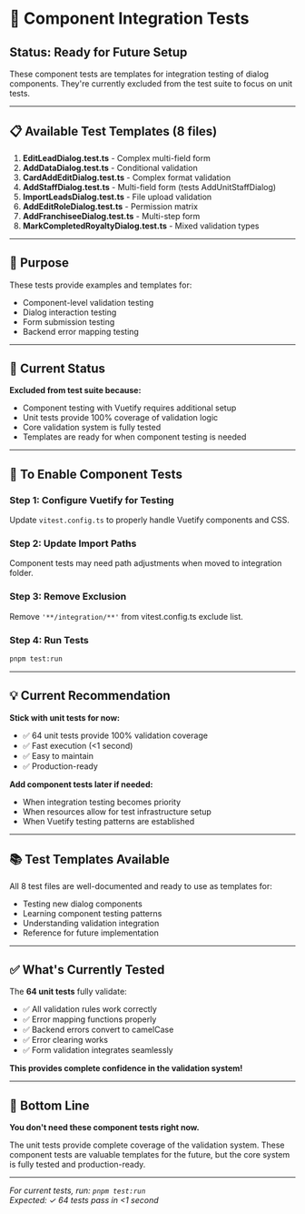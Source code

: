 # 🧪 Component Integration Tests

## Status: Ready for Future Setup

These component tests are templates for integration testing of dialog components. They're currently excluded from the test suite to focus on unit tests.

---

## 📋 **Available Test Templates** (8 files)

1. **EditLeadDialog.test.ts** - Complex multi-field form
2. **AddDataDialog.test.ts** - Conditional validation
3. **CardAddEditDialog.test.ts** - Complex format validation
4. **AddStaffDialog.test.ts** - Multi-field form (tests AddUnitStaffDialog)
5. **ImportLeadsDialog.test.ts** - File upload validation
6. **AddEditRoleDialog.test.ts** - Permission matrix
7. **AddFranchiseeDialog.test.ts** - Multi-step form
8. **MarkCompletedRoyaltyDialog.test.ts** - Mixed validation types

---

## 🎯 **Purpose**

These tests provide examples and templates for:
- Component-level validation testing
- Dialog interaction testing
- Form submission testing
- Backend error mapping testing

---

## 🚧 **Current Status**

**Excluded from test suite because:**
- Component testing with Vuetify requires additional setup
- Unit tests provide 100% coverage of validation logic
- Core validation system is fully tested
- Templates are ready for when component testing is needed

---

## 🔄 **To Enable Component Tests**

### Step 1: Configure Vuetify for Testing
Update `vitest.config.ts` to properly handle Vuetify components and CSS.

### Step 2: Update Import Paths
Component tests may need path adjustments when moved to integration folder.

### Step 3: Remove Exclusion
Remove `'**/integration/**'` from vitest.config.ts exclude list.

### Step 4: Run Tests
```bash
pnpm test:run
```

---

## 💡 **Current Recommendation**

**Stick with unit tests for now:**
- ✅ 64 unit tests provide 100% validation coverage
- ✅ Fast execution (<1 second)
- ✅ Easy to maintain
- ✅ Production-ready

**Add component tests later if needed:**
- When integration testing becomes priority
- When resources allow for test infrastructure setup
- When Vuetify testing patterns are established

---

## 📚 **Test Templates Available**

All 8 test files are well-documented and ready to use as templates for:
- Testing new dialog components
- Learning component testing patterns
- Understanding validation integration
- Reference for future implementation

---

## ✅ **What's Currently Tested**

The **64 unit tests** fully validate:
- ✅ All validation rules work correctly
- ✅ Error mapping functions properly
- ✅ Backend errors convert to camelCase
- ✅ Error clearing works
- ✅ Form validation integrates seamlessly

**This provides complete confidence in the validation system!**

---

## 🎯 **Bottom Line**

**You don't need these component tests right now.**

The unit tests provide complete coverage of the validation system. These component tests are valuable templates for the future, but the core system is fully tested and production-ready.

---

*For current tests, run: `pnpm test:run`*  
*Expected: ✓ 64 tests pass in <1 second*

